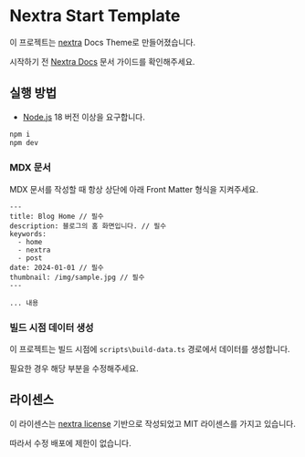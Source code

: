 # Nextra Start Template

이 프로젝트는 [nextra](https://nextra.site/) Docs Theme로 만들어졌습니다.

시작하기 전 [Nextra Docs](https://nextra.site/docs) 문서 가이드를 확인해주세요.

## 실행 방법

- [Node.js](https://nodejs.org/en) 18 버전 이상을 요구합니다.

```bash
npm i
npm dev
```

### MDX 문서

MDX 문서를 작성할 때 항상 상단에 아래 Front Matter 형식을 지켜주세요.

```mdx
---
title: Blog Home // 필수
description: 블로그의 홈 화면입니다. // 필수
keywords:
  - home
  - nextra
  - post
date: 2024-01-01 // 필수
thumbnail: /img/sample.jpg // 필수
---

... 내용
```

### 빌드 시점 데이터 생성

이 프로젝트는 빌드 시점에 `scripts\build-data.ts` 경로에서 데이터를 생성합니다.

필요한 경우 해당 부분을 수정해주세요.

## 라이센스

이 라이센스는 [nextra license](https://nextra.site/about#license) 기반으로 작성되었고 MIT 라이센스를 가지고 있습니다.

따라서 수정 배포에 제한이 없습니다.